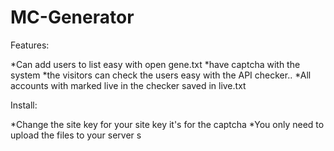 # MC-Generator

Features:

*Can add users to list easy with open gene.txt
*have captcha with the system
*the visitors can check the users easy with the API checker..
*All accounts with marked live in the checker saved in live.txt

Install:

*Change the site key for your site key it's for the captcha
*You only need to upload the files to your server
s
